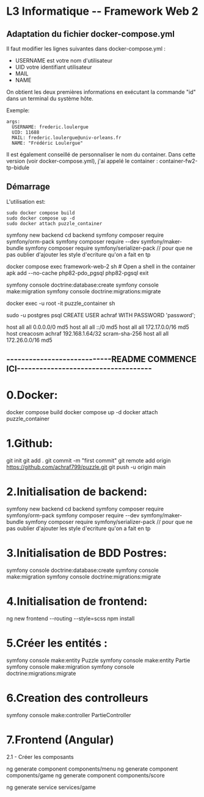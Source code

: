 # L3 Informatique -- Framework Web 2

## Adaptation du fichier docker-compose.yml

Il faut modifier les lignes suivantes dans docker-compose.yml :

- USERNAME est votre nom d'utilisateur
- UID votre identifiant utilisateur
- MAIL
- NAME

On obtient les deux premières informations en exécutant la commande "id" dans un terminal du système hôte.

Exemple: 

    args:
      USERNAME: frederic.loulergue
      UID: 11688
      MAIL: frederic.loulergue@univ-orleans.fr
      NAME: "Frédéric Loulergue"

Il est également conseillé de personnaliser le nom du container. Dans cette version (voir docker-compose.yml), j'ai appelé le container : container-fw2-tp-bidule

## Démarrage

L'utilisation est:

    sudo docker compose build
    sudo docker compose up -d
    sudo docker attach puzzle_container


symfony new backend 
cd backend
symfony composer require symfony/orm-pack 
symfony composer require --dev symfony/maker-bundle
 symfony composer require symfony/serializer-pack 
 // pour que ne pas oublier d'ajouter les style d'ecriture qu'on a fait en tp

 docker compose exec framework-web-2 sh  # Open a shell in the container
apk add --no-cache php82-pdo_pgsql php82-pgsql
exit


symfony console doctrine:database:create
symfony console make:migration
symfony console doctrine:migrations:migrate


docker exec -u root -it puzzle_container sh




sudo -u postgres psql
CREATE USER achraf WITH PASSWORD 'password';


host    all             all             0.0.0.0/0               md5
host    all             all             ::/0                    md5
host    all             all             172.17.0.0/16            md5
host    creacosm    achraf    192.168.1.64/32    scram-sha-256
host    all             all             172.26.0.0/16           md5



##  ----------------------------README COMMENCE ICI------------------------------------

# 0.Docker:
docker compose build
docker compose up -d
docker attach puzzle_container

# 1.Github:
git init
git add .
git commit -m "first commit"
git remote add origin https://github.com/achraf799/puzzle.git
git push -u origin main
# 2.Initialisation de backend:
symfony new backend 
cd backend
symfony composer require symfony/orm-pack 
symfony composer require --dev symfony/maker-bundle
symfony composer require symfony/serializer-pack 
 // pour que ne pas oublier d'ajouter les style d'ecriture qu'on a fait en tp


# 3.Initialisation de BDD Postres:
symfony console doctrine:database:create
symfony console make:migration
symfony console doctrine:migrations:migrate

# 4.Initialisation de frontend:
ng new frontend --routing --style=scss
npm install

# 5.Créer les entités :
symfony console make:entity Puzzle
symfony console make:entity Partie
symfony console make:migration
symfony console doctrine:migrations:migrate

# 6.Creation des controlleurs
symfony console make:controller PartieController


# 7.Frontend (Angular)
2.1 - Créer les composants

ng generate component components/menu
ng generate component components/game
ng generate component components/score

ng generate service services/game
